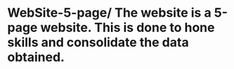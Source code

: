 # WebSite-5-page/ The website is a 5-page website. This is done to hone skills and consolidate the data obtained.
